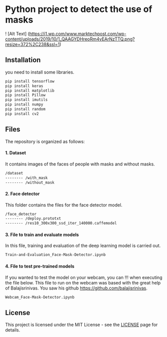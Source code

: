 # Python project to detect the use of masks

! [Alt Text] (https://i1.wp.com/www.marktechpost.com/wp-content/uploads/2019/10/1_QAAGYDHreoRm4vEArNzTTQ.png?resize=372%2C238&ssl=1)

## Installation

you need to install some libraries.

```bash
pip install tensorflow
pip install keras
pip install matplotlib
pip install Pillow
pip install imutils
pip install numpy
pip install random
pip install cv2
```

## Files

The repository is organized as follows:

#### 1. Dataset
It contains images of the faces of people with masks and without masks.

```bash
/dataset
-------- /with_mask
-------- /without_mask
```

#### 2. Face detector
This folder contains the files for the face detector model.

```bash
/face_detector
-------- /deploy.prototxt
-------- /res10_300x300_ssd_iter_140000.caffemodel
```

#### 3. File to train and evaluate models
In this file, training and evaluation of the deep learning model is carried out.

```bash
Train-and-Evaluation_Face-Mask-Detector.ipynb
```

#### 4. File to test pre-trained models
If you wanted to test the model on your webcam, you can !!! when executing the file below. This file to run on the webcam was based with the great help of Balajisrinivas. You saw his github https://github.com/balajisrinivas.

```bash
Webcam_Face-Mask-Detector.ipynb
```



   ## License

This project is licensed under the MIT License - see the [LICENSE](https://opensource.org/licenses/MIT) page for details.